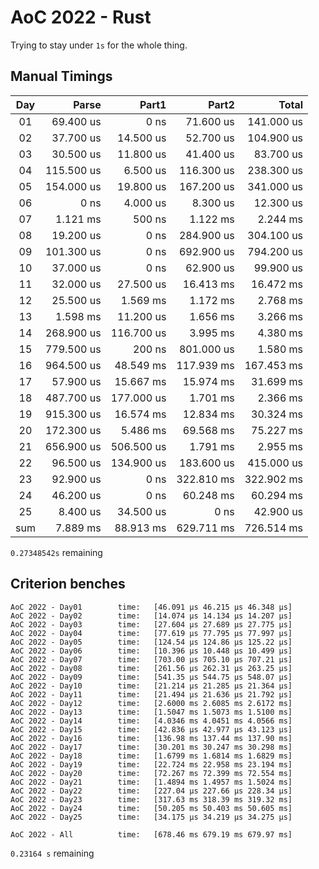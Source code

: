 # AoC 2022 - Rust

Trying to stay under `1s` for the whole thing.


## Manual Timings

| Day |      Parse |      Part1 |      Part2 |      Total |
| :-: | ---------: | ---------: | ---------: | ---------: |
| 01  |  69.400 us |       0 ns |  71.600 us | 141.000 us |
| 02  |  37.700 us |  14.500 us |  52.700 us | 104.900 us |
| 03  |  30.500 us |  11.800 us |  41.400 us |  83.700 us |
| 04  | 115.500 us |   6.500 us | 116.300 us | 238.300 us |
| 05  | 154.000 us |  19.800 us | 167.200 us | 341.000 us |
| 06  |       0 ns |   4.000 us |   8.300 us |  12.300 us |
| 07  |   1.121 ms |     500 ns |   1.122 ms |   2.244 ms |
| 08  |  19.200 us |       0 ns | 284.900 us | 304.100 us |
| 09  | 101.300 us |       0 ns | 692.900 us | 794.200 us |
| 10  |  37.000 us |       0 ns |  62.900 us |  99.900 us |
| 11  |  32.000 us |  27.500 us |  16.413 ms |  16.472 ms |
| 12  |  25.500 us |   1.569 ms |   1.172 ms |   2.768 ms |
| 13  |   1.598 ms |  11.200 us |   1.656 ms |   3.266 ms |
| 14  | 268.900 us | 116.700 us |   3.995 ms |   4.380 ms |
| 15  | 779.500 us |     200 ns | 801.000 us |   1.580 ms |
| 16  | 964.500 us |  48.549 ms | 117.939 ms | 167.453 ms |
| 17  |  57.900 us |  15.667 ms |  15.974 ms |  31.699 ms |
| 18  | 487.700 us | 177.000 us |   1.701 ms |   2.366 ms |
| 19  | 915.300 us |  16.574 ms |  12.834 ms |  30.324 ms |
| 20  | 172.300 us |   5.486 ms |  69.568 ms |  75.227 ms |
| 21  | 656.900 us | 506.500 us |   1.791 ms |   2.955 ms |
| 22  |  96.500 us | 134.900 us | 183.600 us | 415.000 us |
| 23  |  92.900 us |       0 ns | 322.810 ms | 322.902 ms |
| 24  |  46.200 us |       0 ns |  60.248 ms |  60.294 ms |
| 25  |   8.400 us |  34.500 us |       0 ns |  42.900 us |
| sum |   7.889 ms |  88.913 ms | 629.711 ms | 726.514 ms |

`0.27348542s` remaining

## Criterion benches

```
AoC 2022 - Day01        time:   [46.091 µs 46.215 µs 46.348 µs]
AoC 2022 - Day02        time:   [14.074 µs 14.134 µs 14.207 µs]
AoC 2022 - Day03        time:   [27.604 µs 27.689 µs 27.775 µs]
AoC 2022 - Day04        time:   [77.619 µs 77.795 µs 77.997 µs]
AoC 2022 - Day05        time:   [124.54 µs 124.86 µs 125.22 µs]
AoC 2022 - Day06        time:   [10.396 µs 10.448 µs 10.499 µs]
AoC 2022 - Day07        time:   [703.00 µs 705.10 µs 707.21 µs]
AoC 2022 - Day08        time:   [261.56 µs 262.31 µs 263.25 µs]
AoC 2022 - Day09        time:   [541.35 µs 544.75 µs 548.07 µs]
AoC 2022 - Day10        time:   [21.214 µs 21.285 µs 21.364 µs]
AoC 2022 - Day11        time:   [21.494 µs 21.636 µs 21.792 µs]
AoC 2022 - Day12        time:   [2.6000 ms 2.6085 ms 2.6172 ms]
AoC 2022 - Day13        time:   [1.5047 ms 1.5073 ms 1.5100 ms]
AoC 2022 - Day14        time:   [4.0346 ms 4.0451 ms 4.0566 ms]
AoC 2022 - Day15        time:   [42.836 µs 42.977 µs 43.123 µs]
AoC 2022 - Day16        time:   [136.98 ms 137.44 ms 137.90 ms]
AoC 2022 - Day17        time:   [30.201 ms 30.247 ms 30.298 ms]
AoC 2022 - Day18        time:   [1.6799 ms 1.6814 ms 1.6829 ms]
AoC 2022 - Day19        time:   [22.724 ms 22.958 ms 23.194 ms]
AoC 2022 - Day20        time:   [72.267 ms 72.399 ms 72.554 ms]
AoC 2022 - Day21        time:   [1.4894 ms 1.4957 ms 1.5024 ms]
AoC 2022 - Day22        time:   [227.04 µs 227.66 µs 228.34 µs]
AoC 2022 - Day23        time:   [317.63 ms 318.39 ms 319.32 ms]
AoC 2022 - Day24        time:   [50.205 ms 50.403 ms 50.605 ms]
AoC 2022 - Day25        time:   [34.175 µs 34.219 µs 34.275 µs]

AoC 2022 - All          time:   [678.46 ms 679.19 ms 679.97 ms]
```

`0.23164 s` remaining